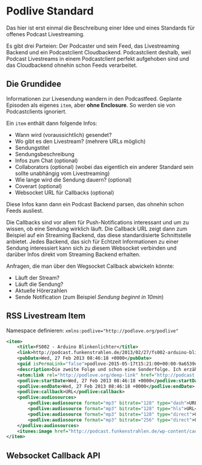 # Podlive Standard

Das hier ist erst einmal die Beschreibung einer Idee und eines Standards für offenes Podcast Livestreaming.

Es gibt drei Parteien: Der Podcaster und sein Feed, das Livestreaming Backend und ein Podcastclient Cloudbackend. Podcastclient deshalb, weil Podcast Livestreams in einem Podcastclient perfekt aufgehoben sind und das Cloudbackend ohnehin schon Feeds verarbeitet.

## Die Grundidee
Informationen zur Livesendung wandern in den Podcastfeed. Geplante Episoden als eigenes `item`, aber **ohne Enclosure**. So werden sie von Podcastclients ignoriert.

Ein `item` enthält dann folgende Infos:

* Wann wird (voraussichtlich) gesendet?
* Wo gibt es den Livestream? (mehrere URLs möglich)
* Sendungstitel
* Sendungsbeschreibung
* Infos zum Chat (optional)
* Collaborators (optional) (wobei das eigentlich ein anderer Standard sein sollte unabhängig vom Livestreaming)
* Wie lange wird die Sendung dauern? (optional)
* Coverart (optional)
* Websocket URL für Callbacks (optional)

Diese Infos kann dann ein Podcast Backend parsen, das ohnehin schon Feeds ausliest.

Die Callbacks sind vor allem für Push-Notifications interessant und um zu wissen, ob eine Sendung wirklich läuft. Die Callback URL zeigt dann zum Beispiel auf ein Streaming Backend, das diese standardisierte Schnittstelle anbietet. Jedes Backend, das sich für Echtzeit Informationen zu einer Sendung interessiert kann sich zu diesem Websocket verbinden und darüber Infos direkt vom Streaming Backend erhalten.

Anfragen, die man über den Wegsocket Callback abwickeln könnte:

* Läuft der Stream?
* Läuft die Sendung?
* Aktuelle Hörerzahlen
* Sende Notification (zum Beispiel *Sendung beginnt in 10min*)

## RSS Livestream Item

Namespace definieren: `xmlns:podlive="http://podlove.org/podlive"`

```xml
<item>
    <title>FS002 - Arduino Blinkenlichter</title>
    <link>http://podcast.funkenstrahlen.de/2013/02/27/fs002-arduino-blinkenlichter/</link>
    <pubDate>Wed, 27 Feb 2013 08:46:18 +0000</pubDate>
    <guid isPermaLink="false">podlove-2015-05-17t15:21:00+00:00-9a6539d4d72f6e7</guid>
    <description>Die zweite Folge und schon eine Sonderfolge. Ich erzähle von meinem Arduino Projekt, an dem ich die letzten Tage gebastelt habe. Dabei versuche ich zu erklären wie man die LED-Leuchtleisten von IKEA an den Arduino anschließen kann, welche Bauteile man dafür braucht und wie ich es geschafft habe, dass man die Farbe der LEDs dann mit dem iPhone steuern kann. Durch die simple API bieten sich nun unendlich viele Möglichkeiten.</description>
    <atom:link rel="http://podlove.org/deep-link" href="http://podcast.funkenstrahlen.de/2013/02/27/fs002-arduino-blinkenlichter/#" />
    <podlive:startDate>Wed, 27 Feb 2013 08:46:18 +0000</podlive:startDate>
    <podlive:endDate>Wed, 27 Feb 2013 08:46:18 +0000</podlive:endDate>
    <podlive:callback>URL</podlive:callback>
    <podlive:audiosources>
        <podlive:audiosource format="mp3" bitrate="128" type="dash">URL</podlive:audiosource>
        <podlive:audiosource format="mp3" bitrate="128" type="hls">URL</podlive:audiosource>
        <podlive:audiosource format="mp3" bitrate="128" type="direct">URL</podlive:audiosource>
        <podlive:audiosource format="mp3" bitrate="256" type="direct">URL</podlive:audiosource>
    </podlive:audiosources>
    <itunes:image href="http://podcast.funkenstrahlen.de/wp-content/cache/podlove/fe/cf0a7a7dfb680f8da110c73274b623/fs002-arduino-blinkenlichter_original.png" />
</item>
```

## Websocket Callback API

